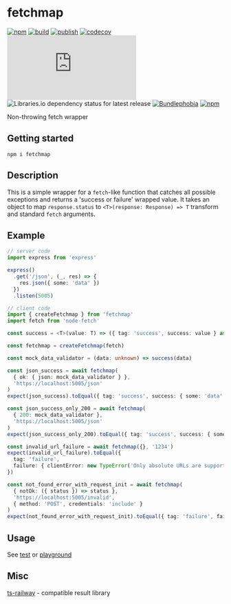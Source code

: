 # fetchmap

[![npm](https://img.shields.io/npm/v/fetchmap)](https://npm.im/fetchmap)
[![build](https://github.com/iyegoroff/fetchmap/workflows/build/badge.svg)](https://github.com/iyegoroff/fetchmap/actions/workflows/build.yml)
[![publish](https://github.com/iyegoroff/fetchmap/workflows/publish/badge.svg)](https://github.com/iyegoroff/fetchmap/actions/workflows/publish.yml)
[![codecov](https://codecov.io/gh/iyegoroff/fetchmap/branch/main/graph/badge.svg?token=YC314L3ZF7)](https://codecov.io/gh/iyegoroff/fetchmap)
[![Type Coverage](https://img.shields.io/badge/dynamic/json.svg?label=type-coverage&prefix=%E2%89%A5&suffix=%&query=$.typeCoverage.atLeast&uri=https%3A%2F%2Fraw.githubusercontent.com%2Fiyegoroff%2Fts-railway%2Fmain%2Fpackage.json)](https://github.com/plantain-00/type-coverage)
![Libraries.io dependency status for latest release](https://img.shields.io/librariesio/release/npm/fetchmap)
[![Bundlephobia](https://img.shields.io/bundlephobia/minzip/fetchmap?label=min+gzip)](https://bundlephobia.com/package/fetchmap)
[![npm](https://img.shields.io/npm/l/fetchmap.svg?t=1495378566926)](https://www.npmjs.com/package/fetchmap)

<!-- [![Bundlephobia](https://badgen.net/bundlephobia/minzip/fetchmap?label=min+gzip)](https://bundlephobia.com/package/fetchmap) -->

Non-throwing fetch wrapper

## Getting started

```
npm i fetchmap
```

## Description

This is a simple wrapper for a `fetch`-like function that catches all possible exceptions and returns a 'success or failure' wrapped value. It takes an object to map `response.status` to `<T>(response: Response) => T` transform and standard `fetch` arguments.

## Example

```ts
// server code
import express from 'express'

express()
  .get('/json', (_, res) => {
    res.json({ some: 'data' })
  })
  .listen(5005)

// client code
import { createFetchmap } from 'fetchmap'
import fetch from 'node-fetch'

const success = <T>(value: T) => ({ tag: 'success', success: value } as const)

const fetchmap = createFetchmap(fetch)

const mock_data_validator = (data: unknown) => success(data)

const json_success = await fetchmap(
  { ok: { json: mock_data_validator } },
  'https://localhost:5005/json'
)
expect(json_success).toEqual({ tag: 'success', success: { some: 'data' } })

const json_success_only_200 = await fetchmap(
  { 200: mock_data_validator },
  'https://localhost:5005/json'
)
expect(json_success_only_200).toEqual({ tag: 'success', success: { some: 'data' } })

const invalid_url_failure = await fetchmap({}, '1234')
expect(invalid_url_failure).toEqual({
  tag: 'failure',
  failure: { clientError: new TypeError('Only absolute URLs are supported') }
})

const not_found_error_with_request_init = await fetchmap(
  { notOk: ({ status }) => status },
  'https://localhost:5005/invalid',
  { method: 'POST', credentials: 'include' }
)
expect(not_found_error_with_request_init).toEqual({ tag: 'failure', failure: { serverError: 404 } })
```

## Usage

See [test](/test) or [playground](https://www.typescriptlang.org/play?#code/JYWwDg9gTgLgBAbzgYygUwIYzQMTTZACxAzDgF84AzKCEOAcivyJLAYCgPkIA7AZ3jMCxUnAC8KdFlwtRYABTCiASi48B8AK5QANhMaEYMMAC4A9Od0RkGXYQiDTAVgAMr55259BcAFZaggBKaPyQAmgGyvIKCOQANHA6umremv78fADKWsjIofxRcmyxcBAA1qaMfpm8DBSJyakavgBG1q05eQUAgrwAJgAqaAAeMDgYwLo6kZLRJUgVVQztEK0MibwQMADylYzYY-UJSXrNPkJavMgwwNm5+fyFc8WkpUtwClAqEgB8cFAAHSCLCBBqnFLqC5wEBaXS3MC6NAAWVIz2or0UCA4cFxcAATO5lhgoFAMABPABCWiozCgGxxeIALK4mcsqNAQAARLAYBl4sr7BiHGD8vFbXb7L4-cT-IEwclgNAcE5NKHpdAARy0oRgAEleMBdmAYOj5m84o09IkkCB8A5+ssAAo7LKDDZSND9NC8W52fjLYDXabe45qIA)

## Misc

[ts-railway](https://github.com/iyegoroff/ts-railway) - compatible result library
